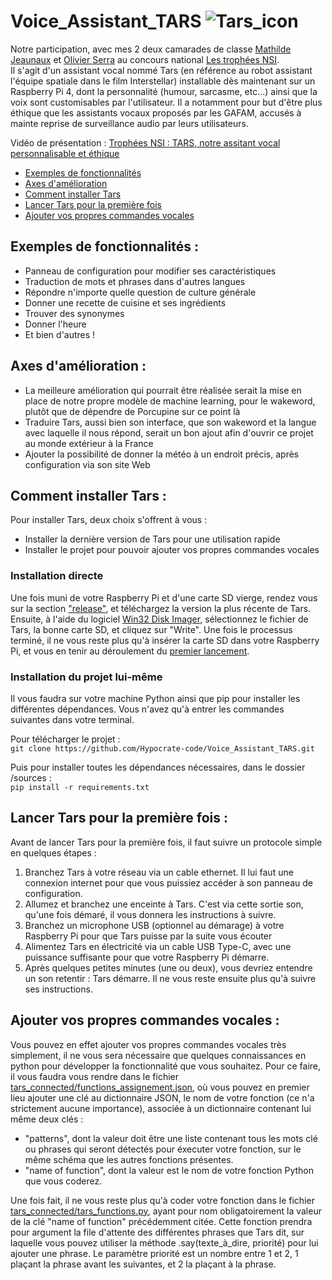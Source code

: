 # Voice_Assistant_TARS ![Tars_icon](https://github.com/Hypocrate-code/Voice_Assistant_TARS/assets/112576942/cdff1119-821a-45f9-8641-108220bcec4b)  
Notre participation, avec mes 2 deux camarades de classe [Mathilde Jeaunaux](https://www.instagram.com/mathilde_jnx/) et [Olivier Serra](https://www.instagram.com/olivier_sra/) au concours national [Les trophées NSI](https://trophees-nsi.fr/).  
Il s'agit d'un assistant vocal nommé Tars (en référence au robot assistant l'équipe spatiale dans le film Interstellar) installable dès maintenant sur un Raspberry Pi 4, dont la personnalité (humour, sarcasme, etc...) ainsi que la voix sont customisables par l'utilisateur. Il a notamment pour but d'être plus éthique que les assistants vocaux proposés par les GAFAM, accusés à mainte reprise de surveillance audio par leurs utilisateurs.   

Vidéo de présentation : [Trophées NSI : TARS, notre assitant vocal personnalisable et éthique](https://tube-sciences-technologies.apps.education.fr/w/iYhgGHpcaSYZz9as2D67sj)  
* [Exemples de fonctionnalités](#fonctionnalités)
* [Axes d'amélioration](#amélioration-axes)
* [Comment installer Tars](#installation)
* [Lancer Tars pour la première fois](#premier-lancement)
* [Ajouter vos propres commandes vocales](#vocal-commands)  
## <a id="fonctionnalités">Exemples de fonctionnalités :</a>
* Panneau de configuration pour modifier ses caractéristiques
* Traduction de mots et phrases dans d'autres langues
* Répondre n'importe quelle question de culture générale
* Donner une recette de cuisine et ses ingrédients
* Trouver des synonymes
* Donner l'heure
* Et bien d'autres !
## <a id="amélioration-axes">Axes d'amélioration :</a>
* La meilleure amélioration qui pourrait être réalisée serait la mise en place de notre propre modèle de machine learning, pour le wakeword, plutôt que de dépendre de Porcupine sur ce point là 
* Traduire Tars, aussi bien son interface, que son wakeword et la langue avec laquelle il nous répond, serait un bon ajout afin d'ouvrir ce projet au monde extérieur à la France 
* Ajouter la possibilité de donner la météo à un endroit précis, après configuration via son site Web 
## <a id="installation">Comment installer Tars :</a>  
Pour installer Tars, deux choix s'offrent à vous :
* Installer la dernière version de Tars pour une utilisation rapide
* Installer le projet pour pouvoir ajouter vos propres commandes vocales
### Installation directe
Une fois muni de votre Raspberry Pi et d'une carte SD vierge, rendez vous sur la section ["release"](https://github.com/Hypocrate-code/Voice_Assistant_Tars/releases), et téléchargez la version la plus récente de Tars. Ensuite, à l'aide du logiciel [Win32 Disk Imager](https://sourceforge.net/projects/win32diskimager/), sélectionnez le fichier de Tars, la bonne carte SD, et cliquez sur "Write". Une fois le processus terminé, il ne vous reste plus qu'à insérer la carte SD dans votre Raspberry Pi, et vous en tenir au déroulement du [premier lancement](#premier-lancement).
### Installation du projet lui-même
Il vous faudra sur votre machine Python ainsi que pip pour installer les différentes dépendances. Vous n'avez qu'à entrer les commandes suivantes dans votre terminal.  

Pour télécharger le projet :  
`git clone https://github.com/Hypocrate-code/Voice_Assistant_TARS.git`  

Puis pour installer toutes les dépendances nécessaires, dans le dossier /sources :  
`pip install -r requirements.txt`  
## <a id="premier-lancement">Lancer Tars pour la première fois :</a>
Avant de lancer Tars pour la première fois, il faut suivre un protocole simple en quelques étapes :
1. Branchez Tars à votre réseau via un cable ethernet. Il lui faut une connexion internet pour que vous puissiez accéder à son panneau de configuration.
2. Allumez et branchez une enceinte à Tars. C'est via cette sortie son, qu'une fois démaré, il vous donnera les instructions à suivre.
3. Branchez un microphone USB (optionnel au démarage) à votre Raspberry Pi pour que Tars puisse par la suite vous écouter
4. Alimentez Tars en électricité via un cable USB Type-C, avec une puissance suffisante pour que votre Raspberry Pi démarre.
5. Après quelques petites minutes (une ou deux), vous devriez entendre un son retentir : Tars démarre. Il ne vous reste ensuite plus qu'à suivre ses instructions.
## <a id="vocal-commands">Ajouter vos propres commandes vocales :</a>
Vous pouvez en effet ajouter vos propres commandes vocales très simplement, il ne vous sera nécessaire que quelques connaissances en python pour développer la fonctionnalité que vous souhaitez.
Pour ce faire, il vous faudra vous rendre dans le fichier [tars_connected/functions_assignement.json](https://github.com/Hypocrate-code/Voice_Assistant_TARS/blob/main/sources/tars_connected/functions_assignement.json), où vous pouvez en premier lieu ajouter une clé au dictionnaire JSON, le nom de votre fonction (ce n'a strictement aucune importance), associée à un dictionnaire contenant lui même deux clés :
* "patterns", dont la valeur doit être une liste contenant tous les mots clé ou phrases qui seront détectés pour éxecuter votre fonction, sur le même schéma que les autres fonctions présentes.
* "name of function", dont la valeur est le nom de votre fonction Python que vous coderez.

Une fois fait, il ne vous reste plus qu'à coder votre fonction dans le fichier [tars_connected/tars_functions.py](https://github.com/Hypocrate-code/Voice_Assistant_TARS/blob/main/sources/tars_connected/tars_functions.py), ayant pour nom obligatoirement la valeur de la clé "name of function" précédemment citée. Cette fonction prendra pour argument la file d'attente des différentes phrases que Tars dit, sur laquelle vous pouvez utiliser la méthode .say(texte_à_dire, priorité) pour lui ajouter une phrase. Le paramètre priorité est un nombre entre 1 et 2, 1 plaçant la phrase avant les suivantes, et 2 la plaçant à la phrase.
